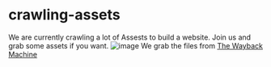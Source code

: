 # crawling-assets
We are currently crawling a lot of Assests to build a website. Join us and grab some assets if you want.
![image](https://github.com/org-1-ucd/crawling-assets/assets/82728993/6910b7ef-fa62-4d2f-af11-a7d264c53b82)
We grab the files from <a href="https://web.archive.org/">The Wayback Machine</a>
